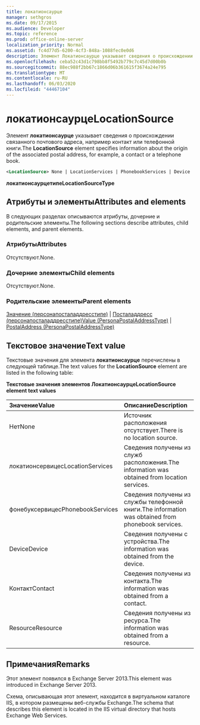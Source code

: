 ```yaml
---
title: локатионсаурце
manager: sethgros
ms.date: 09/17/2015
ms.audience: Developer
ms.topic: reference
ms.prod: office-online-server
localization_priority: Normal
ms.assetid: fc4d77d5-6200-4cf3-848a-1088fec0e0d6
description: Элемент Локатионсаурце указывает сведения о происхождении связанного почтового адреса, например контакт или телефонной книги.
ms.openlocfilehash: ceba52c43d1c798bb8f5492b779c7c45d7d00b0b
ms.sourcegitcommit: 88ec988f2bb67c1866d06b361615f3674a24e795
ms.translationtype: MT
ms.contentlocale: ru-RU
ms.lasthandoff: 06/03/2020
ms.locfileid: "44467104"
---
```

# <a name="locationsource"></a><span data-ttu-id="3f79f-103">локатионсаурце</span><span class="sxs-lookup"><span data-stu-id="3f79f-103">LocationSource</span></span>

<span data-ttu-id="3f79f-104">Элемент **локатионсаурце** указывает сведения о происхождении связанного почтового адреса, например контакт или телефонной книги.</span><span class="sxs-lookup"><span data-stu-id="3f79f-104">The **LocationSource** element specifies information about the origin of the associated postal address, for example, a contact or a telephone book.</span></span> 
  
```XML
<LocationSource> None | LocationServices | PhonebookServices | Device | Contact | Resource </LocationSource>
```

 <span data-ttu-id="3f79f-105">**локатионсаурцетипе**</span><span class="sxs-lookup"><span data-stu-id="3f79f-105">**LocationSourceType**</span></span>
## <a name="attributes-and-elements"></a><span data-ttu-id="3f79f-106">Атрибуты и элементы</span><span class="sxs-lookup"><span data-stu-id="3f79f-106">Attributes and elements</span></span>

<span data-ttu-id="3f79f-107">В следующих разделах описываются атрибуты, дочерние и родительские элементы.</span><span class="sxs-lookup"><span data-stu-id="3f79f-107">The following sections describe attributes, child elements, and parent elements.</span></span>
  
### <a name="attributes"></a><span data-ttu-id="3f79f-108">Атрибуты</span><span class="sxs-lookup"><span data-stu-id="3f79f-108">Attributes</span></span>

<span data-ttu-id="3f79f-109">Отсутствуют.</span><span class="sxs-lookup"><span data-stu-id="3f79f-109">None.</span></span>
  
### <a name="child-elements"></a><span data-ttu-id="3f79f-110">Дочерние элементы</span><span class="sxs-lookup"><span data-stu-id="3f79f-110">Child elements</span></span>

<span data-ttu-id="3f79f-111">Отсутствуют.</span><span class="sxs-lookup"><span data-stu-id="3f79f-111">None.</span></span>
  
### <a name="parent-elements"></a><span data-ttu-id="3f79f-112">Родительские элементы</span><span class="sxs-lookup"><span data-stu-id="3f79f-112">Parent elements</span></span>

<span data-ttu-id="3f79f-113">[Значение (персонапосталаддресстипе)](value-personapostaladdresstype.md)  |  [Посталаддресс (персонапосталаддресстипе)](postaladdress-personapostaladdresstype.md)</span><span class="sxs-lookup"><span data-stu-id="3f79f-113">[Value (PersonaPostalAddressType)](value-personapostaladdresstype.md) | [PostalAddress (PersonaPostalAddressType)](postaladdress-personapostaladdresstype.md)</span></span>
  
## <a name="text-value"></a><span data-ttu-id="3f79f-114">Текстовое значение</span><span class="sxs-lookup"><span data-stu-id="3f79f-114">Text value</span></span>

<span data-ttu-id="3f79f-115">Текстовые значения для элемента **локатионсаурце** перечислены в следующей таблице.</span><span class="sxs-lookup"><span data-stu-id="3f79f-115">The text values for the **LocationSource** element are listed in the following table:</span></span> 
  
<span data-ttu-id="3f79f-116">**Текстовые значения элементов Локатионсаурце**</span><span class="sxs-lookup"><span data-stu-id="3f79f-116">**LocationSource element text values**</span></span>

|<span data-ttu-id="3f79f-117">**Значение**</span><span class="sxs-lookup"><span data-stu-id="3f79f-117">**Value**</span></span>|<span data-ttu-id="3f79f-118">**Описание**</span><span class="sxs-lookup"><span data-stu-id="3f79f-118">**Description**</span></span>|
|:-----|:-----|
|<span data-ttu-id="3f79f-119">Нет</span><span class="sxs-lookup"><span data-stu-id="3f79f-119">None</span></span>  <br/> |<span data-ttu-id="3f79f-120">Источник расположения отсутствует.</span><span class="sxs-lookup"><span data-stu-id="3f79f-120">There is no location source.</span></span>  <br/> |
|<span data-ttu-id="3f79f-121">локатионсервицес</span><span class="sxs-lookup"><span data-stu-id="3f79f-121">LocationServices</span></span>  <br/> |<span data-ttu-id="3f79f-122">Сведения получены из служб расположения.</span><span class="sxs-lookup"><span data-stu-id="3f79f-122">The information was obtained from location services.</span></span>  <br/> |
|<span data-ttu-id="3f79f-123">фонебуксервицес</span><span class="sxs-lookup"><span data-stu-id="3f79f-123">PhonebookServices</span></span>  <br/> |<span data-ttu-id="3f79f-124">Сведения получены из службы телефонной книги.</span><span class="sxs-lookup"><span data-stu-id="3f79f-124">The information was obtained from phonebook services.</span></span>  <br/> |
|<span data-ttu-id="3f79f-125">Device</span><span class="sxs-lookup"><span data-stu-id="3f79f-125">Device</span></span>  <br/> |<span data-ttu-id="3f79f-126">Сведения получены с устройства.</span><span class="sxs-lookup"><span data-stu-id="3f79f-126">The information was obtained from the device.</span></span>  <br/> |
|<span data-ttu-id="3f79f-127">Контакт</span><span class="sxs-lookup"><span data-stu-id="3f79f-127">Contact</span></span>  <br/> |<span data-ttu-id="3f79f-128">Сведения получены из контакта.</span><span class="sxs-lookup"><span data-stu-id="3f79f-128">The information was obtained from a contact.</span></span>  <br/> |
|<span data-ttu-id="3f79f-129">Resource</span><span class="sxs-lookup"><span data-stu-id="3f79f-129">Resource</span></span>  <br/> |<span data-ttu-id="3f79f-130">Сведения получены из ресурса.</span><span class="sxs-lookup"><span data-stu-id="3f79f-130">The information was obtained from a resource.</span></span>  <br/> |
   
## <a name="remarks"></a><span data-ttu-id="3f79f-131">Примечания</span><span class="sxs-lookup"><span data-stu-id="3f79f-131">Remarks</span></span>

<span data-ttu-id="3f79f-132">Этот элемент появился в Exchange Server 2013.</span><span class="sxs-lookup"><span data-stu-id="3f79f-132">This element was introduced in Exchange Server 2013.</span></span>
  
<span data-ttu-id="3f79f-133">Схема, описывающая этот элемент, находится в виртуальном каталоге IIS, в котором размещены веб-службы Exchange.</span><span class="sxs-lookup"><span data-stu-id="3f79f-133">The schema that describes this element is located in the IIS virtual directory that hosts Exchange Web Services.</span></span>
  

